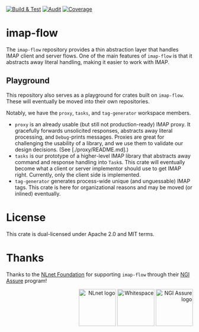 [![Build & Test](https://github.com/duesee/imap-flow/actions/workflows/build_and_test.yml/badge.svg)](https://github.com/duesee/imap-flow/actions/workflows/build_and_test.yml)
[![Audit](https://github.com/duesee/imap-flow/actions/workflows/audit.yml/badge.svg)](https://github.com/duesee/imap-flow/actions/workflows/audit.yml)
[![Coverage](https://coveralls.io/repos/github/duesee/imap-flow/badge.svg?branch=main)](https://coveralls.io/github/duesee/imap-flow?branch=main)
<!--TODO-->
<!--[![Documentation](https://docs.rs/imap-flow/badge.svg)](https://docs.rs/imap-flow)-->

# imap-flow

The `imap-flow` repository provides a thin abstraction layer that handles IMAP client and server flows.
One of the main features of `imap-flow` is that it abstracts away literal handling, making it easier to work with IMAP.

## Playground

This repository also serves as a playground for crates built on `imap-flow`.
These will eventually be moved into their own repositories.

Notably, we have the `proxy`, `tasks`, and `tag-generator` workspace members.

* `proxy` is an already usable (but still not production-ready) IMAP proxy.
  It gracefully forwards unsolicited responses, abstracts away literal processing, and `Debug`-prints messages.
  Proxies are great for challenging the usability of a library, and we use them to validate our design decisions.
  (See [./proxy/README.md].)
* `tasks` is our prototype of a higher-level IMAP library that abstracts away command and response handling into `Task`s.
  This crate will eventually become what a client or server implementor should use to get IMAP right.
  Currently, only the client side is implemented.
* `tag-generator` generates process-wide unique (and unguessable) IMAP tags.
  This crate is here for organizational reasons and may be moved (or inlined) eventually.

# License

This crate is dual-licensed under Apache 2.0 and MIT terms.

# Thanks

Thanks to the [NLnet Foundation](https://nlnet.nl/) for supporting `imap-flow` through their [NGI Assure](https://nlnet.nl/assure/) program!

<div align="right">
    <img alt="NLnet logo" height="100px" src="https://user-images.githubusercontent.com/8997731/215262095-ab12d43a-ca8a-4d44-b79b-7e99ab91ca01.png"/>
    <img alt="Whitespace" height="100px" src="https://user-images.githubusercontent.com/8997731/221422192-60d28ed4-10bb-441e-957d-93af58166707.png"/>
    <img alt="NGI Assure logo" height="100px" src="https://user-images.githubusercontent.com/8997731/215262235-0db02da9-7c6c-498e-a3d2-7ea7901637bf.png"/>
</div>